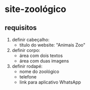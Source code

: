 # site-zoológico

## requisitos

1. definir cabeçalho:
    - título do website: "Animais Zoo"
2. definir corpo:
    - área com dois textos
    - área com duas imagens
3. definir rodapé:
    - nome do zoológico
    - telefone
    - link para aplicativo WhatsApp